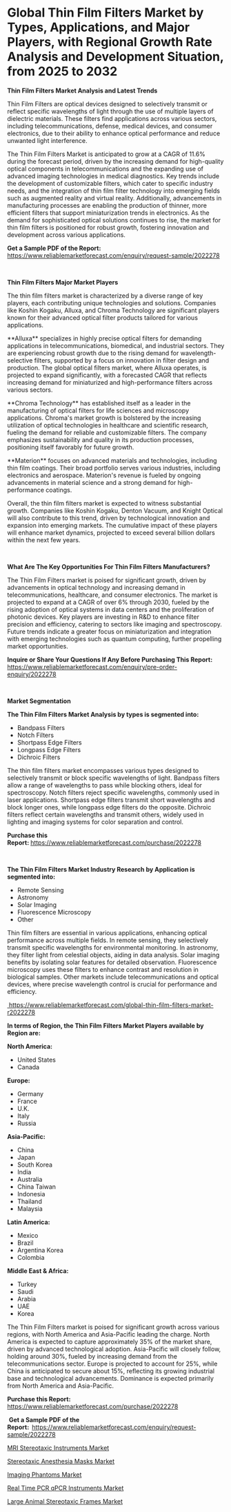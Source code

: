 <p><h1>Global Thin Film Filters Market by Types, Applications, and Major Players, with Regional Growth Rate Analysis and Development Situation, from 2025 to 2032</h1></p><p><strong>Thin Film Filters Market Analysis and Latest Trends</strong></p>
<p><p>Thin Film Filters are optical devices designed to selectively transmit or reflect specific wavelengths of light through the use of multiple layers of dielectric materials. These filters find applications across various sectors, including telecommunications, defense, medical devices, and consumer electronics, due to their ability to enhance optical performance and reduce unwanted light interference.</p><p>The Thin Film Filters Market is anticipated to grow at a CAGR of 11.6% during the forecast period, driven by the increasing demand for high-quality optical components in telecommunications and the expanding use of advanced imaging technologies in medical diagnostics. Key trends include the development of customizable filters, which cater to specific industry needs, and the integration of thin film filter technology into emerging fields such as augmented reality and virtual reality. Additionally, advancements in manufacturing processes are enabling the production of thinner, more efficient filters that support miniaturization trends in electronics. As the demand for sophisticated optical solutions continues to rise, the market for thin film filters is positioned for robust growth, fostering innovation and development across various applications.</p></p>
<p><strong>Get a Sample PDF of the Report:&nbsp;</strong> <a href="https://www.reliablemarketforecast.com/enquiry/request-sample/2022278?utm_campaign=1097&utm_medium=2&utm_source=Github&utm_content=ia&utm_term=29032025&utm_id=thin-film-filters">https://www.reliablemarketforecast.com/enquiry/request-sample/2022278</a></p>
<p>&nbsp;</p>
<p><strong>Thin Film Filters Major Market Players</strong></p>
<p><p>The thin film filters market is characterized by a diverse range of key players, each contributing unique technologies and solutions. Companies like Koshin Kogaku, Alluxa, and Chroma Technology are significant players known for their advanced optical filter products tailored for various applications.</p><p>**Alluxa** specializes in highly precise optical filters for demanding applications in telecommunications, biomedical, and industrial sectors. They are experiencing robust growth due to the rising demand for wavelength-selective filters, supported by a focus on innovation in filter design and production. The global optical filters market, where Alluxa operates, is projected to expand significantly, with a forecasted CAGR that reflects increasing demand for miniaturized and high-performance filters across various sectors.</p><p>**Chroma Technology** has established itself as a leader in the manufacturing of optical filters for life sciences and microscopy applications. Chroma's market growth is bolstered by the increasing utilization of optical technologies in healthcare and scientific research, fueling the demand for reliable and customizable filters. The company emphasizes sustainability and quality in its production processes, positioning itself favorably for future growth.</p><p>**Materion** focuses on advanced materials and technologies, including thin film coatings. Their broad portfolio serves various industries, including electronics and aerospace. Materion's revenue is fueled by ongoing advancements in material science and a strong demand for high-performance coatings.</p><p>Overall, the thin film filters market is expected to witness substantial growth. Companies like Koshin Kogaku, Denton Vacuum, and Knight Optical will also contribute to this trend, driven by technological innovation and expansion into emerging markets. The cumulative impact of these players will enhance market dynamics, projected to exceed several billion dollars within the next few years.</p></p>
<p>&nbsp;</p>
<p><strong>What Are The Key Opportunities For Thin Film Filters Manufacturers?</strong></p>
<p><p>The Thin Film Filters market is poised for significant growth, driven by advancements in optical technology and increasing demand in telecommunications, healthcare, and consumer electronics. The market is projected to expand at a CAGR of over 6% through 2030, fueled by the rising adoption of optical systems in data centers and the proliferation of photonic devices. Key players are investing in R&D to enhance filter precision and efficiency, catering to sectors like imaging and spectroscopy. Future trends indicate a greater focus on miniaturization and integration with emerging technologies such as quantum computing, further propelling market opportunities.</p></p>
<p><strong>Inquire or Share Your Questions If Any Before Purchasing This Report:</strong> <a href="https://www.reliablemarketforecast.com/enquiry/pre-order-enquiry/2022278?utm_campaign=1097&utm_medium=2&utm_source=Github&utm_content=ia&utm_term=29032025&utm_id=thin-film-filters">https://www.reliablemarketforecast.com/enquiry/pre-order-enquiry/2022278</a></p>
<p>&nbsp;</p>
<p><strong>Market Segmentation</strong></p>
<p><strong>The Thin Film Filters Market Analysis by types is segmented into:</strong></p>
<p><ul><li>Bandpass Filters</li><li>Notch Filters</li><li>Shortpass Edge Filters</li><li>Longpass Edge Filters</li><li>Dichroic Filters</li></ul></p>
<p><p>The thin film filters market encompasses various types designed to selectively transmit or block specific wavelengths of light. Bandpass filters allow a range of wavelengths to pass while blocking others, ideal for spectroscopy. Notch filters reject specific wavelengths, commonly used in laser applications. Shortpass edge filters transmit short wavelengths and block longer ones, while longpass edge filters do the opposite. Dichroic filters reflect certain wavelengths and transmit others, widely used in lighting and imaging systems for color separation and control.</p></p>
<p><strong>Purchase this Report:&nbsp;</strong><a href="https://www.reliablemarketforecast.com/purchase/2022278?utm_campaign=1097&utm_medium=2&utm_source=Github&utm_content=ia&utm_term=29032025&utm_id=thin-film-filters">https://www.reliablemarketforecast.com/purchase/2022278</a></p>
<p>&nbsp;</p>
<p><strong>The Thin Film Filters Market Industry Research by Application is segmented into:</strong></p>
<p><ul><li>Remote Sensing</li><li>Astronomy</li><li>Solar Imaging</li><li>Fluorescence Microscopy</li><li>Other</li></ul></p>
<p><p>Thin film filters are essential in various applications, enhancing optical performance across multiple fields. In remote sensing, they selectively transmit specific wavelengths for environmental monitoring. In astronomy, they filter light from celestial objects, aiding in data analysis. Solar imaging benefits by isolating solar features for detailed observation. Fluorescence microscopy uses these filters to enhance contrast and resolution in biological samples. Other markets include telecommunications and optical devices, where precise wavelength control is crucial for performance and efficiency.</p></p>
<p><a href="https://www.reliablemarketforecast.com/global-thin-film-filters-market-r2022278?utm_campaign=1097&utm_medium=2&utm_source=Github&utm_content=ia&utm_term=29032025&utm_id=thin-film-filters">&nbsp;https://www.reliablemarketforecast.com/global-thin-film-filters-market-r2022278</a></p>
<p><strong>In terms of Region, the Thin Film Filters Market Players available by Region are:</strong></p>
<p>
    <p> <strong> North America: </strong>
        <ul>
            <li>United States</li>
            <li>Canada</li>
        </ul>
        </p> 
    <p> <strong> Europe: </strong>
        <ul>
            <li>Germany</li>
            <li>France</li>
            <li>U.K.</li>
            <li>Italy</li>
            <li>Russia</li>
        </ul>
        </p> 
    <p> <strong> Asia-Pacific: </strong>
        <ul>
            <li>China</li>
            <li>Japan</li>
            <li>South Korea</li>
            <li>India</li>
            <li>Australia</li>
            <li>China Taiwan</li>
            <li>Indonesia</li>
            <li>Thailand</li>
            <li>Malaysia</li>
        </ul>
        </p> 
    <p> <strong> Latin America: </strong>
        <ul>
            <li>Mexico</li>
            <li>Brazil</li>
            <li>Argentina Korea</li>
            <li>Colombia</li>
        </ul>
        </p> 
    <p> <strong> Middle East & Africa: </strong>
        <ul>
            <li>Turkey</li>
            <li>Saudi</li>
            <li>Arabia</li>
            <li>UAE</li>
            <li>Korea</li>
        </ul>
    </p>
    </p>
<p><p>The Thin Film Filters market is poised for significant growth across various regions, with North America and Asia-Pacific leading the charge. North America is expected to capture approximately 35% of the market share, driven by advanced technological adoption. Asia-Pacific will closely follow, holding around 30%, fueled by increasing demand from the telecommunications sector. Europe is projected to account for 25%, while China is anticipated to secure about 15%, reflecting its growing industrial base and technological advancements. Dominance is expected primarily from North America and Asia-Pacific.</p></p>
<p><strong>Purchase this Report: </strong><a href="https://www.reliablemarketforecast.com/purchase/2022278?utm_campaign=1097&utm_medium=2&utm_source=Github&utm_content=ia&utm_term=29032025&utm_id=thin-film-filters">https://www.reliablemarketforecast.com/purchase/2022278</a></p>
<p>&nbsp;<strong>Get a Sample PDF of the Report:&nbsp;&nbsp;</strong><a href="https://www.reliablemarketforecast.com/enquiry/request-sample/2022278?utm_campaign=1097&utm_medium=2&utm_source=Github&utm_content=ia&utm_term=29032025&utm_id=thin-film-filters">https://www.reliablemarketforecast.com/enquiry/request-sample/2022278</a></p>
<p><strong></strong></p>
<p><p><a href="https://github.com/ajegiobitsa/Market-Research-Report-List-1/blob/main/mri-stereotaxic-instruments-market.md?utm_campaign=1097&utm_medium=2&utm_source=Github&utm_content=ia&utm_term=29032025&utm_id=thin-film-filters">MRI Stereotaxic Instruments Market</a></p><p><a href="https://github.com/oshodikurc/Market-Research-Report-List-1/blob/main/stereotaxic-anesthesia-masks-market.md?utm_campaign=1097&utm_medium=2&utm_source=Github&utm_content=ia&utm_term=29032025&utm_id=thin-film-filters">Stereotaxic Anesthesia Masks Market</a></p><p><a href="https://github.com/noppbebawy/Market-Research-Report-List-1/blob/main/imaging-phantoms-market.md?utm_campaign=1097&utm_medium=2&utm_source=Github&utm_content=ia&utm_term=29032025&utm_id=thin-film-filters">Imaging Phantoms Market</a></p><p><a href="https://github.com/efialiurca/Market-Research-Report-List-1/blob/main/real-time-pcr-qpcr-instruments-market.md?utm_campaign=1097&utm_medium=2&utm_source=Github&utm_content=ia&utm_term=29032025&utm_id=thin-film-filters">Real Time PCR qPCR Instruments Market</a></p><p><a href="https://github.com/aslinalirey9/Market-Research-Report-List-1/blob/main/large-animal-stereotaxic-frames-market.md?utm_campaign=1097&utm_medium=2&utm_source=Github&utm_content=ia&utm_term=29032025&utm_id=thin-film-filters">Large Animal Stereotaxic Frames Market</a></p></p>